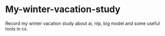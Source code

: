 # My-winter-vacation-study
Record my winter vacation study about ai, nlp, big model and some useful tools in cs.
